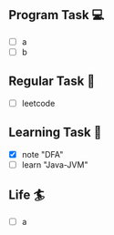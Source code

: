 

## Program Task  💻
- [ ] a
- [ ] b

## Regular Task  🤡
- [ ] leetcode

## Learning Task 🎯
- [x] note "DFA"
- [ ] learn "Java-JVM"

## Life 🏄
- [ ] a